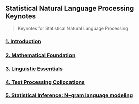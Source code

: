 ## Statistical Natural Language Processing Keynotes

> Keynotes for Statistical Natural Language Processing

### [1. Introduction](/Introduction.md)

### [2. Mathematical Foundation](/Mathematical%20Foundation.md)

### [3. Linguistic Essentials](/Linguistic%20Essentials.md)

### [4. Text Processing Collocations](/Text%20Processing%20Collations.md)

### [5. Statistical Inference: N-gram language modeling](/Statistical%20Inference.md)
